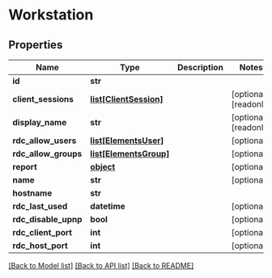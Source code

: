 # Workstation

## Properties

Name | Type | Description | Notes
------------ | ------------- | ------------- | -------------
**id** | **str** |  | 
**client_sessions** | [**list[ClientSession]**](ClientSession.md) |  | [optional] [readonly] 
**display_name** | **str** |  | [optional] [readonly] 
**rdc_allow_users** | [**list[ElementsUser]**](ElementsUser.md) |  | [optional] 
**rdc_allow_groups** | [**list[ElementsGroup]**](ElementsGroup.md) |  | [optional] 
**report** | [**object**](.md) |  | [optional] 
**name** | **str** |  | [optional] 
**hostname** | **str** |  | 
**rdc_last_used** | **datetime** |  | [optional] 
**rdc_disable_upnp** | **bool** |  | [optional] 
**rdc_client_port** | **int** |  | [optional] 
**rdc_host_port** | **int** |  | [optional] 

[[Back to Model list]](../#documentation-for-models) [[Back to API list]](../#documentation-for-api-endpoints) [[Back to README]](../)


